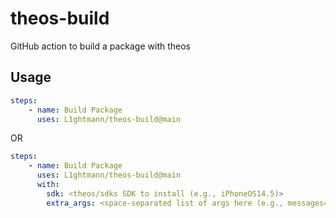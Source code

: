 # theos-build

GitHub action to build a package with theos

## Usage

```yaml
steps:
    - name: Build Package
      uses: L1ghtmann/theos-build@main
```
OR
```yaml
steps:
    - name: Build Package
      uses: L1ghtmann/theos-build@main
      with:
        sdk: <theos/sdks SDK to install (e.g., iPhoneOS14.5)>
        extra_args: <space-separated list of args here (e.g., messages=yes, FINALPACKAGE, etc)>
```

